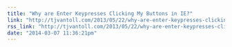 ```yaml
---
title: "Why are Enter Keypresses Clicking My Buttons in IE?"
link: "http://tjvantoll.com/2013/05/22/why-are-enter-keypresses-clicking-my-buttons-in-ie/"
rss_link: "http://tjvantoll.com/2013/05/22/why-are-enter-keypresses-clicking-my-buttons-in-ie/"
date: "2014-03-07 11:36:21pm"
---
```

